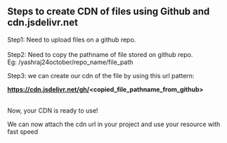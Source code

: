 ## Steps to create CDN of files using Github and cdn.jsdelivr.net

Step1: Need to upload files on a github repo.<br><br>
Step2: Need to copy the pathname of file stored on github repo.<br>
Eg: /yashraj24october/repo_name/file_path<br>

Step3: we can create our cdn of the file by using this url pattern:

<b>https://cdn.jsdelivr.net/gh/<copied_file_pathname_from_github></b><br><br>

Now, your CDN is ready to use! <br>

We can now attach the cdn url in your project and use your resource with fast speed


